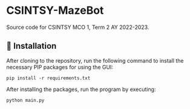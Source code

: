 # CSINTSY-MazeBot
Source code for CSINTSY MCO 1, Term 2 AY 2022-2023.

## :rocket: Installation
After cloning to the repository, run the following command to install the necessary PIP packages for using the GUI:
```
pip install -r requirements.txt
```
After installing the packages, run the program by executing:
```
python main.py
```
